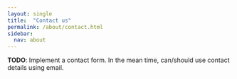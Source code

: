 ```yaml
---
layout: single
title:  "Contact us"
permalink: /about/contact.html
sidebar:
  nav: about
---
```


**TODO**: Implement a contact form. In the mean time, can/should use contact details using email.